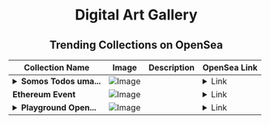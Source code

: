 <div align="center">

# Digital Art Gallery

## Trending Collections on OpenSea

| Collection Name                       | Image                                                                                     | Description                       | OpenSea Link                                                                                          |
|---------------------------------------|-------------------------------------------------------------------------------------------|-----------------------------------|--------------------------------------------------------------------------------------------------------|
| **<details><summary>Somos Todos uma...</summary>Somos Todos uma so Familia</details>** | ![Image](https://i.seadn.io/s/raw/files/145834b8d44ce0510dd42ab377b5d387.jpg?w=500&auto=format?w=200&auto=format) |  | <details><summary>Link</summary>[Somos Todos uma so Familia](https://opensea.io/collection/somos-todos-uma-so-familia)</details> |
| **Ethereum Event** | ![Image](https://i.seadn.io/s/raw/files/1cfaa4bcb950086a8c88b948c150b969.png?w=500&auto=format?w=200&auto=format) |  | <details><summary>Link</summary>[Ethereum Event](https://opensea.io/collection/ethereum-event-2)</details> |
| **<details><summary>Playground Open...</summary>Playground Open Ticketing Ecosystem Event 12259</details>** | ![Image](https://i.seadn.io/s/raw/files/ad4b567b5e819f5eb9dc8588aeb6896f.png?w=500&auto=format?w=200&auto=format) |  | <details><summary>Link</summary>[Playground Open Ticketing Ecosystem Event 12259](https://opensea.io/collection/playground-open-ticketing-ecosystem-event-12259)</details> |

</div>